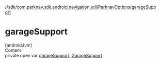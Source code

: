 //[sdk](../../../index.md)/[com.parknav.sdk.android.navigation.util](../index.md)/[ParknavOptions](index.md)/[garageSupport](garage-support.md)



# garageSupport  
[androidJvm]  
Content  
private open var [garageSupport](garage-support.md): [GarageSupport](../-garage-support/index.md)  



